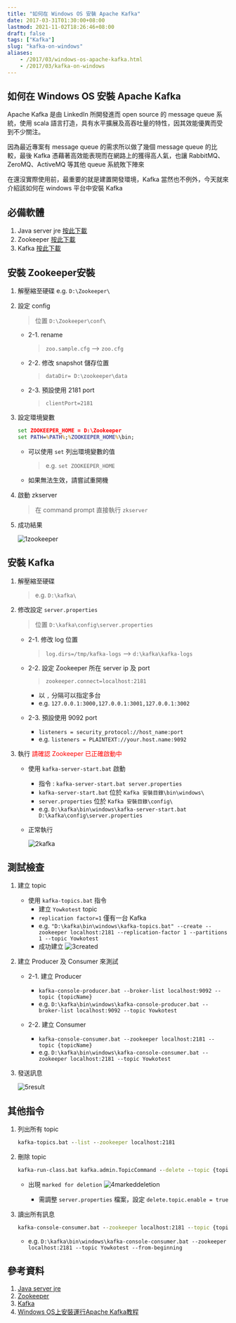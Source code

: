 ```yaml
---
title: "如何在 Windows OS 安裝 Apache Kafka"
date: 2017-03-31T01:30:00+08:00
lastmod: 2021-11-02T18:26:46+08:00
draft: false
tags: ["Kafka"]
slug: "kafka-on-windows"
aliases:
    - /2017/03/windows-os-apache-kafka.html
    - /2017/03/kafka-on-windows
---
```

## 如何在 Windows OS 安裝 Apache Kafka

Apache Kafka 是由 LinkedIn 所開發進而 open source 的 message queue 系統，使用 scala 語言打造，具有水平擴展及高吞吐量的特性，因其效能優異而受到不少關注。

因為最近專案有 message queue 的需求所以做了幾個 message queue 的比較，最後 Kafka 憑藉著高效能表現而在網路上的獲得高人氣，也讓 RabbitMQ、ZeroMQ、ActiveMQ 等其他 queue 系統敗下陣來

在還沒實際使用前，最重要的就是建置開發環境，Kafka 當然也不例外，今天就來介紹該如何在 windows 平台中安裝 Kafka

## 必備軟體

1. Java server jre [按此下載](http://www.oracle.com/technetwork/java/javase/downloads/server-jre8-downloads-2133154.html)
2. Zookeeper [按此下載](http://zookeeper.apache.org/releases.html)
3. Kafka [按此下載](http://kafka.apache.org/downloads.html)

## 安裝 Zookeeper安裝

1. 解壓縮至硬碟 e.g. `D:\Zookeeper\`

2. 設定 config

    > 位置 `D:\Zookeeper\conf\`

    * 2-1. rename

        > `zoo.sample.cfg` --> `zoo.cfg`

    * 2-2. 修改 snapshot 儲存位置

        > `dataDir= D:\zookeeper\data`

    * 2-3. 預設使用 2181 port

        > `clientPort=2181`

3. 設定環境變數

    ```cmd
    set ZOOKEEPER_HOME = D:\Zookeeper
    set PATH=%PATH%;%ZOOKEEPER_HOME%\bin;
    ```

    * 可以使用 `set` 列出環境變數的值

        > e.g. `set ZOOKEEPER_HOME`

    * 如果無法生效，請嘗試重開機

4. 啟動 zkserver

    > 在 command prompt 直接執行 `zkserver`

5. 成功結果

    ![1zookeeper](https://cloud.githubusercontent.com/assets/3851540/21706142/ccb9464a-d3ff-11e6-903b-81ca81d05976.png)

## 安裝 Kafka

1. 解壓縮至硬碟

    > e.g. `D:\kafka\`

2. 修改設定 `server.properties`

    > 位置 `D:\kafka\config\server.properties`
    * 2-1. 修改 log 位置

        > `log.dirs=/tmp/kafka-logs` --> `d:\kafka\kafka-logs`

    * 2-2. 設定 Zookeeper 所在 server ip 及 port

        > `zookeeper.connect=localhost:2181`

        * 以 `,` 分隔可以指定多台
        * e.g. `127.0.0.1:3000,127.0.0.1:3001,127.0.0.1:3002`

    * 2-3. 預設使用 9092 port
        * `listeners = security_protocol://host_name:port`
        * e.g.  `listeners = PLAINTEXT://your.host.name:9092`

3. 執行 <span style="color:red">請確認 Zookeeper 已正確啟動中</span>
    * 使用 `kafka-server-start.bat` 啟動
        * 指令 : `kafka-server-start.bat server.properties`
        * `kafka-server-start.bat` 位於 `Kafka 安裝目錄\bin\windows\`
        * `server.properties` 位於 `Kafka 安裝目錄\config\`
        * e.g. `D:\kafka\bin\windows\kafka-server-start.bat D:\kafka\config\server.properties`

    * 正常執行

        ![2kafka](https://cloud.githubusercontent.com/assets/3851540/21706138/cc77876e-d3ff-11e6-91ca-7f08617db927.png)

## 測試檢查

1. 建立 topic
    * 使用 `kafka-topics.bat` 指令
        * 建立 `Yowkotest` topic
        * `replication factor=1` 僅有一台 Kafka
        * e.g. `"D:\kafka\bin\windows\kafka-topics.bat" --create --zookeeper localhost:2181 --replication-factor 1 --partitions 1 --topic Yowkotest`
        * 成功建立
            ![3created](https://cloud.githubusercontent.com/assets/3851540/21706141/ccb93baa-d3ff-11e6-8f06-de4679052ed3.png)

2. 建立 Producer 及 Consumer 來測試
    * 2-1. 建立 Producer
        * `kafka-console-producer.bat --broker-list localhost:9092 --topic {topicName}`
        * e.g. `D:\kafka\bin\windows\kafka-console-producer.bat --broker-list localhost:9092 --topic Yowkotest`

    * 2-2. 建立 Consumer
        * `kafka-console-consumer.bat --zookeeper localhost:2181 --topic {topicName}`
        * e.g. `D:\kafka\bin\windows\kafka-console-consumer.bat --zookeeper localhost:2181 --topic Yowkotest`

3. 發送訊息

    ![5result](https://cloud.githubusercontent.com/assets/3851540/21706140/ccb749b2-d3ff-11e6-88db-b2fc51cf722a.png)

## 其他指令

1. 列出所有 topic

    ```cmd
    kafka-topics.bat --list --zookeeper localhost:2181
    ```

2. 刪除 topic

    ```cmd
    kafka-run-class.bat kafka.admin.TopicCommand --delete --topic {topicName} --zookeeper localhost:2181
    ```

    * 出現 `marked for deletion`
        ![4markeddeletion](https://cloud.githubusercontent.com/assets/3851540/21706139/cc9a9f56-d3ff-11e6-90bf-b4d1abc59ee5.png)

        * 需調整 `server.properties` 檔案，設定 `delete.topic.enable = true`

3. 讀出所有訊息

    ```cmd
    kafka-console-consumer.bat --zookeeper localhost:2181 --topic {topicName} --from-beginning
    ```

    * e.g. `D:\kafka\bin\windows\kafka-console-consumer.bat --zookeeper localhost:2181 --topic Yowkotest --from-beginning`

## 參考資料

1. [Java server jre](http://www.oracle.com/technetwork/java/javase/downloads/server-jre8-downloads-2133154.html)
2. [Zookeeper](http://zookeeper.apache.org/releases.html)
3. [Kafka](http://kafka.apache.org/downloads.html)
4. [Windows OS上安裝運行Apache Kafka教程](http://geek.csdn.net/news/detail/52976)
